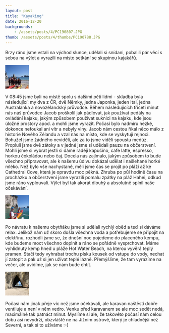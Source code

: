 ```yaml
---
layout: post
title: "Kayaking"
date: 2016-12-20
backgrounds:
    - /assets/posts/4/PC190807.JPG
thumb: /assets/posts/4/thumbs/PC190788.JPG
---
```


Brzy ráno jsme vstali na východ slunce, udělali si snídani, pobalili pár věcí s sebou na výlet a vyrazili na místo setkání se skupinou kajakářů.

<a href="/assets/posts/4/PC190820.JPG" title="The Cleaner">
	<img src="/assets/posts/4/thumbs/PC190820.JPG" width="75" height="75">
</a>

V 08:45 jsme byli na místě spolu s dalšími pěti lidmi - skladba byla následující: my dva z ČR, dvě Němky, jedna Japonka, jeden Ital, jedna Australanka a novozélandský průvodce. Během následujících třiceti minut nás náš průvodce Jacob proškolil jak pádlovat, jak používat pedály na ovládání kajaku, jakým způsobem používat suknici na kajaku, kde jsou úložné prostory apod. a mohli jsme vyrazit. Počasí bylo nadmíru hezké, dokonce nefoukal ani vítr a nebyly vlny. Jacob nám cestou říkal něco málo z historie Nového Zélandu a vzal nás na místo, kde se vyskytují rejnoci. Bohužel jsme žádného neviděli, ale za to jsme viděli spoustu medúz. Propluli jsme dvě zátoky a v jedné jsme si udědali pauzu na občerstvení. Mohli jsme si vybrat jestli si dáme raději kapučíno, cafe latte, espresso, horkou čokoládou nebo čaj. Docela nás zajímalo, jakým způsobem to bude všechno připravovat, ale k našemu údivu dokázal udělat i našlehané horké mléko. Než bylo vše nachystané, měli jsme čas se projít po pláži až ke Cathedral Cove, která je opravdu moc pěkná. Zhruba po půl hodině času na procházku a občerstvení jsme vyrazili pomalu zpátky na pláž Hahei, odkud jsme ráno vyplouvali. Výlet byl tak akorát dlouhý a absolutně splnil naše očekávání.

<a href="/assets/posts/4/PC190805.JPG" title="The Cleaner">
	<img src="/assets/posts/4/thumbs/PC190805.JPG" width="75" height="75">
</a>

Po návratu k našemu obytňáku jsme si udělali rychlý oběd a teď si dáváme relax. Jelikož nám už skoro došla všechna voda a potřebujeme se připojit na elektřinu, rozhodli jsme se, že dnešní noc pojedeme do placeného kempu, kde budeme moct všechno doplnit a ráno se pořádně vysprchovat. Máme vyhlídnutý kemp hned u pláže Hot Water Beach, na kterou vyvěrá teplý pramen. Stačí tedy vyhrabat trochu písku kousek od vstupu do vody, nechat jí zatopit a pak už si jen užívat teplé lázně. Přemýšlíme, že tam vyrazíme na večer, ale uvidíme, jak se nám bude chtít.

<a href="/assets/posts/4/IMG_0122.JPG" title="The Cleaner">
	<img src="/assets/posts/4/thumbs/IMG_0122.JPG" width="75" height="75">
</a>

Počasí nám jinak přeje víc než jsme očekávali, ale karavan naštěstí dobře ventiluje a není v něm vedro. Venku před karavanem se ale moc sedět nedá, maximálně tak patnáct minut. Myslíme si ale, že takovéto počasí nám celou dobu asi nevydrží, obzvláště ne na Jižním ostrově, který je chladnější než Severní, a tak si to užíváme :-)

